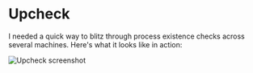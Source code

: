 # Upcheck

I needed a quick way to blitz through process existence checks across several
machines. Here's what it looks like in action:

![Upcheck screenshot](http://i.imgur.com/4CS3frd.png)
